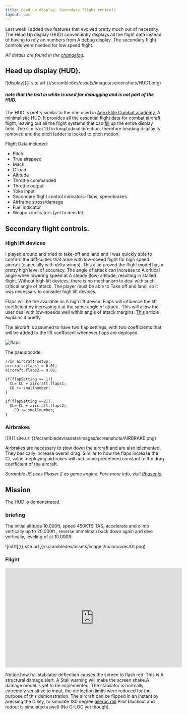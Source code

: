 ```yaml
---
title: Head up display, Secondary flight controls
layout: post
---
```


Last week I added two features that evolved pretty much out of necessity. The Head Up display (HUD) conveniently displays all the flight data instead of having to rely on numbers from A debug display. The secondary flight controls were needed for low speed flight. 

*All details are found in the [changelog](/scrambledev/2017/10/01/changelog.html).*

##  Head up display (HUD).

![display]({{ site.url }}/scrambledev/assets/images/screenshots/HUD1.png)
##### note that the text in white is used for debugging and is not part of the HUD.
The HUD is pretty similar to the one used in [Aero Elite Combat academy](https://i.ytimg.com/vi/bBFGRPCQngE/maxresdefault.jpg), A minimalistic HUD. It provides all the essential flight data for combat aircraft flight, leaving out all the flight systems that can [fill](https://i.ytimg.com/vi/1UrF6bmwe_E/maxresdefault.jpg) up the entire display field. The sim is in 2D in longitudinal direction, therefore heading display is removed and the pitch ladder is locked to pitch motion.

Flight Data included:

* Pitch
* True airspeed
* Mach
* G load
* Altitude
* Throttle commanded
* Throttle output
* Yoke input
* Secondary flight control indicators: flaps, speedbrakes
* Airframe stress/damage
* Fuel indicator
* Weapon indicators (yet to decide)

##  Secondary flight controls.

### High lift devices
I played around and tried to take-off and land and I was quickly able to confirm the difficulties that arise with low-speed flight for high speed aircraft (especially with delta wings). This also proved the flight model has a pretty high level of accuracy. The angle of attack can increase to A critical angle when lowering speed at A steady (low) altitude, resulting in stalled flight. Without high lift devices, there is no mechanism to deal with such critical angle of attack. The player must be able to Take off and land, so it was necessary to consider high lift devices.  

Flaps will be the available as A high lift device. Flaps will influence the lift coefficient by increasing it at the same angle of attack .  This will allow the user deal with low-speeds well within angle of attack margins. [This](https://ieeenitk.org/blog/High-Lift-devices/) article explains it briefly. 

The aircraft is assumed to have two flap settings, with two coefficients that will be added to the lift coefficient whenever flaps are deployed. 

![flaps](http://g.recordit.co/NWY9V3TKe9.gif)

The pseudocode:

```
//in aircraft setup:
aircraft.flaps1 = 0.01;
aircraft.flaps2 = 0.02;

if(flapSetting == 1){
  CL= CL + aircraft.flaps1;
  CD += smallnumber;
}
		
if(flapSetting ==2){
  CL= CL + aircraft.flaps2;
	CD += smallnumber;
}
```

### Airbrakes

![]({{ site.url }}/scrambledev/assets/images/screenshots/AIRBRAKE.png)

[Airbrakes](http://c8.alamy.com/comp/D4RX54/a-serbian-air-force-mig-21um-jet-fighter-with-air-brakes-in-flight-D4RX54.jpg) are necessary to slow down the aircraft and are also iplemented. They basically increase overall drag. Similar to how the flaps increase the CL value, deploying airbrakes will add some predefined constant to the drag coefficient of the aircraft.

*Scramble JS uses Phaser 2 as game engine. Fore more info, visit [Phaser.io](http://www.phaser.io).*

## Mission

The HUD is demonstrated. 

### briefing

The initial altitude 10.000ft, speed 450KTS TAS, accelerate and climb vertically up to 20.000ft , reverse immelman back down  again and dive vertically, leveling of at 10.000ft:

![m01]({{ site.url }}/scrambledev/assets/images/manouvres/01.png)

### Flight

<iframe width="560" height="315" src="https://www.youtube.com/embed/o-CQACvYAVY?rel=0" frameborder="0" gesture="media" allowfullscreen></iframe>

Notice how full stabilator deflection causes the screen to flash red. This is A structural damage alert. A Stall warning will make the screen shake.A damage model is yet to be implemented. The stabilator is normally extremely sensitive to input, the deflection limits were reduced for the purpose of this demonstration.
The aircraft can be flipped in an instant by pressing the D key, to simulate 180 degree [aileron roll](http://www.fokkerfour.nl/aktiviteiten/aerobatics/images/roll.gif).Pilot blackout and redout is simulated aswell (No G-LOC yet though).